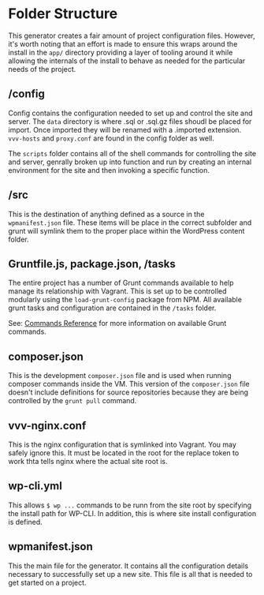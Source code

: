 # Folder Structure

This generator creates a fair amount of project configuration files. However, it's worth noting that an effort is made to ensure this wraps around the install in the `app/` directory providing a layer of tooling around it while allowing the internals of the install to behave as needed for the particular needs of the project.

## /config

Config contains the configuration needed to set up and control the site and server. The `data` directory is where .sql or .sql.gz files shoudl be placed for import. Once imported they will be renamed with a .imported extension. `vvv-hosts` and `proxy.conf` are found in the config folder as well.

The `scripts` folder contains all of the shell commands for controlling the site and server, genrally broken up into function and run by creating an internal environment for the site and then invoking a specific function.

## /src
This is the destination of anything defined as a source in the `wpmanifest.json` file. These items will be place in the correct subfolder and grunt will symlink them to the proper place within the WordPress content folder.

## Gruntfile.js, package.json, /tasks
The entire project has a number of Grunt commands available to help manage its relationship with Vagrant. This is set up to be controlled modularly using the `load-grunt-config` package from NPM. All available grunt tasks and configuration are contained in the `/tasks` folder.

See: [Commands Reference](commands-reference.md) for more information on available Grunt commands.

## composer.json
This is the development `composer.json` file and is used when running composer commands inside the VM. This version of the `composer.json` file doesn't include definitions for source repositories because they are being controlled by the `grunt pull` command.

## vvv-nginx.conf
This is the nginx configuration that is symlinked into Vagrant. You may safely ignore this. It must be located in the root for the replace token to work thta tells nginx where the actual site root is.

## wp-cli.yml
This allows `$ wp ...` commands to be runn from the site root by specifying the install path for WP-CLI. In addition, this is where site install configuration is defined.

## wpmanifest.json
This the main file for the generator. It contains all the configuration details necessary to successfully set up a new site. This file is all that is needed to get started on a project.